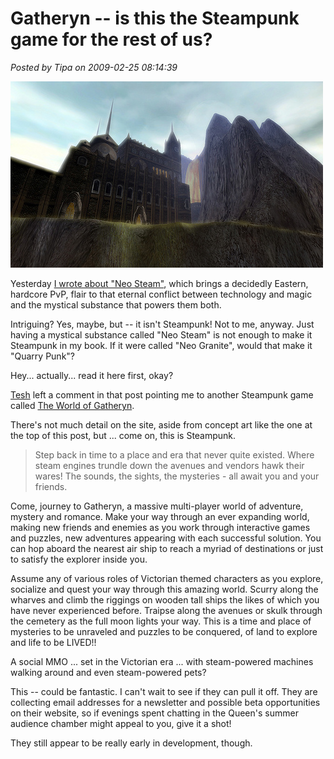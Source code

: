 # Gatheryn -- is this the Steampunk game for the rest of us?

*Posted by Tipa on 2009-02-25 08:14:39*

![3063585635_cbdd296fff_o](../../../uploads/2009/02/3063585635_cbdd296fff_o.jpg "3063585635_cbdd296fff_o")

Yesterday [I wrote about "Neo Steam"](../../../index.php/2009/02/24/atlus-neo-steam-f2p-fantasy-steampunk-mmo/), which brings a decidedly Eastern, hardcore PvP, flair to that eternal conflict between technology and magic and the mystical substance that powers them both.

Intriguing? Yes, maybe, but -- it isn't Steampunk! Not to me, anyway. Just having a mystical substance called "Neo Steam" is not enough to make it Steampunk in my book. If it were called "Neo Granite", would that make it "Quarry Punk"?

Hey... actually... read it here first, okay?

[Tesh](http://tishtoshtesh.wordpress.com/) left a comment in that post pointing me to another Steampunk game called [The World of Gatheryn](http://www.mindfusegames.com/).

There's not much detail on the site, aside from concept art like the one at the top of this post, but ... come on, this is Steampunk.

> Step back in time to a place and era that never quite existed. Where steam engines trundle down the avenues and vendors hawk their wares! The sounds, the sights, the mysteries - all await you and your friends.

Come, journey to Gatheryn, a massive multi-player world of adventure, mystery and romance. Make your way through an ever expanding world, making new friends and enemies as you work through interactive games and puzzles, new adventures appearing with each successful solution. You can hop aboard the nearest air ship to reach a myriad of destinations or just to satisfy the explorer inside you.

Assume any of various roles of Victorian themed characters as you explore, socialize and quest your way through this amazing world. Scurry along the wharves and climb the riggings on wooden tall ships the likes of which you have never experienced before. Traipse along the avenues or skulk through the cemetery as the full moon lights your way. This is a time and place of mysteries to be unraveled and puzzles to be conquered, of land to explore and life to be LIVED!!



A social MMO ... set in the Victorian era ... with steam-powered machines walking around and even steam-powered pets?

This -- could be fantastic. I can't wait to see if they can pull it off. They are collecting email addresses for a newsletter and possible beta opportunities on their website, so if evenings spent chatting in the Queen's summer audience chamber might appeal to you, give it a shot!

They still appear to be really early in development, though.

